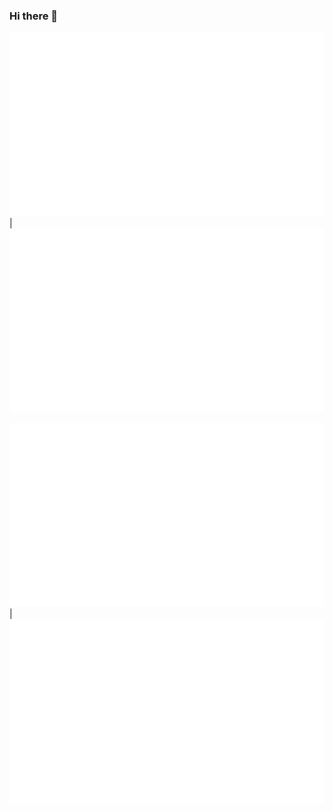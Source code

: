 ### Hi there 👋

<!--
**devmonkeyy/devmonkeyy** is a ✨ _special_ ✨ repository because its `README.md` (this file) appears on your GitHub profile.

Here are some ideas to get you started:

- 🔭 I’m currently working on ...
- 🌱 I’m currently learning ...
- 👯 I’m looking to collaborate on ...
- 🤔 I’m looking for help with ...
- 💬 Ask me about ...
- 📫 How to reach me: ...
- 😄 Pronouns: ...
- ⚡ Fun fact: ...
-->
![alt-text-1](https://raw.githubusercontent.com/devmonkeyy/github-stats/master/generated/overview.svg#gh-dark-mode-only) | ![alt-text-2](https://raw.githubusercontent.com/devmonkeyy/github-stats/master/generated/languages.svg#gh-dark-mode-only)

![alt-text-1](https://raw.githubusercontent.com/devmonkeyy/github-stats/master/generated/overview.svg#gh-light-mode-only) |![alt-text-2](https://raw.githubusercontent.com/devmonkeyy/github-stats/master/generated/languages.svg#gh-light-mode-only)
